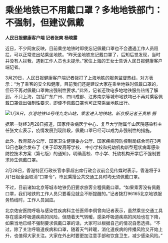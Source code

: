 # 乘坐地铁已不用戴口罩？多地地铁部门：不强制，但建议佩戴

**人民日报健康客户端 记者张爽 杨晓露**

近日，不少网友反映，目前乘坐地铁时即使忘记佩戴口罩也不会遭遇工作人员阻拦，可以正常进出站乘坐地铁。“昨天坐地铁忘记戴口罩了，后知后觉发现，当时并没有人拦我，遇到工作人员也未提示。”家住上海的王女士告诉人民日报健康客户端记者。

3月29日，人民日报健康客户端记者拨打了上海地铁的服务监督热线，对方表示：“为了乘客的安全和健康，目前我们还是建议大家在乘坐地铁时佩戴口罩的，但已不再对佩戴口罩做出强制性要求。”此外，记者还致电多地地铁服务热线了解到，不只上海，包括广东广州、四川成都、江苏南京等城市地铁均已不再对乘客佩戴口罩做出强制性要求，即便不佩戴口罩也可正常乘坐地铁出行。

![](https://inews.gtimg.com/news_bt/OtxHGVekz-bdcu46HKa0tMJaophe0hvmYM8RdVKoZHf0YAA/1000)_1月8日，京港地铁14号线九龙山站，乘客进入地铁站。新京报记者王贵彬
摄_

据第一财经3月28日报道，国家传染病医学中心、复旦大学附属华山医院感染科主任张文宏表示，疫情发展到现阶段，佩戴口罩已经可以成为非强制性的措施。

此外，教育部办公厅、国家卫生健康委办公厅、国家疾病预防控制局综合司在3月13日也联合发布了《关于印发高等学校、
中小学校和托幼机构新型冠状病毒感染防控技术方案（第七版）的通知》，明确高校、中小学、托幼机构开学后不强制要求师生佩戴口罩。

2月28日，香港特区行政长官李家超出席行政会议前会见传媒时表示，香港将于3月1日起全面取消“口罩令”，市民乘搭公共交通工具时均无须佩戴口罩。

不过，目前诸如北京等城市地铁仍旧要求旅客全程佩戴口罩。“如果乘客没有佩戴口罩，我们地铁的工作人员只要看见就会不断提醒的。”记者拨打96165北京地铁服务热线时，工作人员回应。

北京佑安医院呼吸与感染性疾病科主任医师李侗曾向记者表示，虽然乘坐交通工具存在感染呼吸道疾病的风险，但随着天气转暖，感染呼吸道疾病的风险也在下降，如果当地已经不强制要求佩戴口罩的话，大家可以根据自己的情况自愿选择。“不过，除了关注呼吸道疾病和口罩，随着天气转暖，消化道疾病的传播风险又开始上升，也值得大家关注。大家在外出时要更加注意手部和饮食卫生，减少感染风险。”

